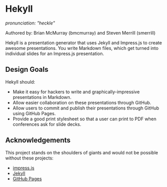 # Hekyll
_pronunciation: "heckle"_

Authored by: Brian McMurray (bmcmurray) and Steven Merrill (smerrill)

Hekyll is a presentation generator that uses Jekyll and Impress.js to create awesome presentations. You write Markdown files, which get turned into individual slides for an Impress.js presentation.

## Design Goals

Hekyll should:

- Make it easy for hackers to write and graphically-impressive presentations in Markdown.
- Allow easier collaboration on these presentations through GitHub.
- Allow users to commit and publish their presentations through GitHub using GitHub Pages.
- Provide a good print stylesheet so that a user can print to PDF when conferences ask for slide decks.

## Acknowledgements

This project stands on the shoulders of giants and would not be possible without these projects:

- [impress.js](https://github.com/bartaz/impress.js)
- [Jekyll](https://github.com/mojombo/jekyll)
- [GitHub Pages](http://pages.github.com/)

